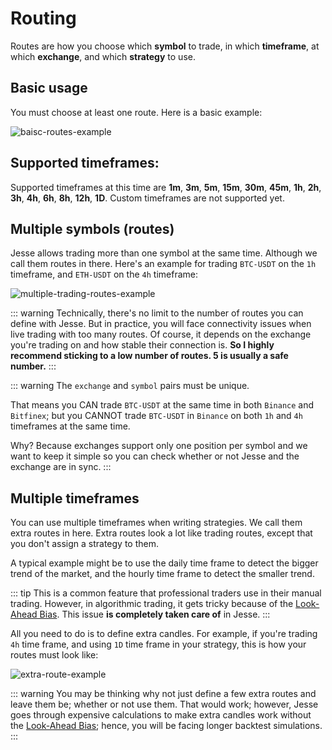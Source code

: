 # Routing

Routes are how you choose which **symbol** to trade, in which **timeframe**, at which **exchange**, and which **strategy** to use.

## Basic usage

You must choose at least one route. Here is a basic example:

![baisc-routes-example](https://jesse.trade/storage/images/docs/baisc-routes-example.jpg)


## Supported timeframes:

Supported timeframes at this time are **1m**, **3m**, **5m**, **15m**, **30m**, **45m**, **1h**, **2h**, **3h**, **4h**, **6h**, **8h**, **12h**, **1D**. Custom timeframes are not supported yet. 
## Multiple symbols (routes)

Jesse allows trading more than one symbol at the same time. Although we call them routes in there. Here's an example for trading `BTC-USDT` on the `1h` timeframe, and `ETH-USDT` on the `4h` timeframe:

![multiple-trading-routes-example](https://jesse.trade/storage/images/docs/multiple-trading-routes-example.jpg)

::: warning
Technically, there's no limit to the number of routes you can define with Jesse. But in practice, you will face connectivity issues when live trading with too many routes. Of course, it depends on the exchange you're trading on and how stable their connection is. **So I highly recommend sticking to a low number of routes. 5 is usually a safe number.**
:::

::: warning
The `exchange` and `symbol` pairs must be unique.

That means you CAN trade `BTC-USDT` at the same time in both `Binance` and `Bitfinex`; but you CANNOT trade `BTC-USDT` in `Binance` on both `1h` and `4h` timeframes at the same time.

Why? Because exchanges support only one position per symbol and we want to keep it simple so you can check whether or not Jesse and the exchange are in sync.
:::

## Multiple timeframes

You can use multiple timeframes when writing strategies. We call them extra routes in here. Extra routes look a lot like trading routes, except that you don't assign a strategy to them.  

A typical example might be to use the daily time frame to detect the bigger trend of the market, and the hourly time frame to detect the smaller trend.

::: tip
This is a common feature that professional traders use in their manual trading. However, in algorithmic trading, it gets tricky because of the [Look-Ahead Bias](https://www.investopedia.com/terms/l/lookaheadbias.asp). This issue **is completely taken care of** in Jesse.
:::

All you need to do is to define extra candles. For example, if you're trading `4h` time frame, and using `1D` time frame in your strategy, this is how your routes must look like:

![extra-route-example](https://jesse.trade/storage/images/docs/extra-route-example.jpg)

::: warning
You may be thinking why not just define a few extra routes and leave them be; whether or not use them. That would work; however, Jesse goes through expensive calculations to make extra candles work without the [Look-Ahead Bias](https://www.investopedia.com/terms/l/lookaheadbias.asp); hence, you will be facing longer backtest simulations.
:::

